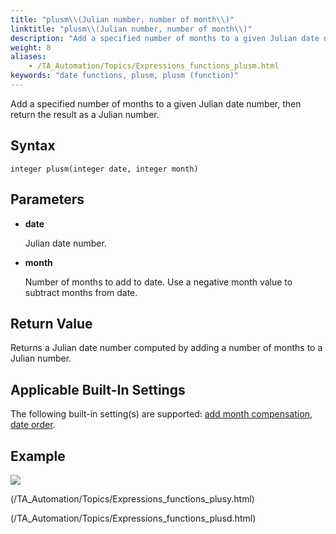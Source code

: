 ```yaml
--- 
title: "plusm\\(Julian number, number of month\\)"
linktitle: "plusm\\(Julian number, number of month\\)"
description: "Add a specified number of months to a given Julian date number, then return the result as a Julian number."
weight: 8
aliases: 
    - /TA_Automation/Topics/Expressions_functions_plusm.html
keywords: "date functions, plusm, plusm (function)"
---
```


Add a specified number of months to a given Julian date number, then return the result as a Julian number.

## Syntax

`integer plusm(integer date, integer month)`

## Parameters

-   **date**

    Julian date number.

-   **month**

    Number of months to add to date. Use a negative month value to subtract months from date.


## Return Value

Returns a Julian date number computed by adding a number of months to a Julian number.

## Applicable Built-In Settings

The following built-in setting\(s\) are supported: [add month compensation](/TA_Automation/Topics/bis_add_month_compensation.html), [date order](/TA_Automation/Topics/bis_date_order.html).

## Example

![](/images/TA_Automation/Images/automationguide_datefunction9.png)


(/TA_Automation/Topics/Expressions_functions_plusy.html)

(/TA_Automation/Topics/Expressions_functions_plusd.html)

